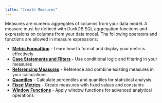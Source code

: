```yaml
---
title: "Create Measures"
---
```


Measures are numeric aggregates of columns from your data model. A measure must be defined with DuckDB SQL aggregation functions and expressions on columns from your data model. The following operators and functions are allowed in measure expressions:

- **[Metric Formatting](/build/metrics-view/measures/metric-formatting)** - Learn how to format and display your metrics effectively
- **[Case Statements and Filters](/build/metrics-view/measures/case-statements)** - Use conditional logic and filtering in your measures
- **[Referencing Measures](/build/metrics-view/measures/referencing)** - Reference and combine existing measures in your calculations
- **[Quantiles](/build/metrics-view/measures/quantiles)** - Calculate percentiles and quantiles for statistical analysis
- **[Fixed Metrics](/build/metrics-view/measures/fixed-metrics)** - Create measures with fixed values and constants
- **[Window Functions](/build/metrics-view/measures/windows)** - Apply window functions for advanced analytical operations
